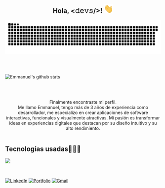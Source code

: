 <div align="center">
<h2> Hola, <𝚍𝚎𝚟𝚜/>! <img src="https://github.com/ABSphreak/ABSphreak/blob/master/gifs/Hi.gif" width="30px"></h2>
</div>
  <div align="center">
    
  ![snake gif](https://github.com/Emmanuellsk8/Emmanuellsk8/blob/output/github-contribution-grid-snake-dark.svg)
</div>
<br><br>

  ![Emmanuel's github stats](https://github-readme-stats.vercel.app/api?username=Emmanuellsk8&show_icons=true&theme=tokyonight)
<!--
  ![Emmanuel's github stats](https://github-readme-stats.vercel.app/api?username=Emmanuellsk8&show_icons=true&theme=tokyonight) |  [![GitHub Streak](https://streak-stats.demolab.com?user=Emmanuellsk8&theme=tokyonight)](https://git.io/streak-stats) |
  | --- | --- |
<!--
 | ![Top Langs](https://github-readme-stats.vercel.app/api/top-langs/?username=emmanuellsk8&theme=tokyonight)  | 
-->

<br>
<br>

<div align="center">
<br>
Finalmente encontraste mi perfil. <br>
Me llamo Emmanuel, tengo más de 3 años de experiencia como desarrollador, me especializo en crear aplicaciones de software interactivas, funcionales y visualmente atractivas. Mi pasión es transformar ideas en experiencias digitales que destacan por su diseño intuitivo y su alto rendimiento.<br>

</div><br>

<h2 >Tecnologías usadas👨🏻‍💻</h2>
<p align="left">
  <a href="https://skillicons.dev">
    <img src="https://skillicons.dev/icons?i=html,css,astro,angular,tailwind,javascript,typescript,nodejs,java,kotlin,mysql,spring,git,github,docker,postman,vscode,idea&perline=12" />
  </a>
</p>
<br>

<a href="https://www.linkedin.com/in/emmanuel-guerra-hoyos-414626279/" target="_blank"><img src="https://img.shields.io/badge/LinkedIn-0077B5?style=for-the-badge&logo=linkedin&logoColor=white" alt="LinkedIn"></a>
<a href="https://portfolio-gamma-vert-39.vercel.app/" target="_blank"><img src="https://img.shields.io/badge/website-000000?style=for-the-badge&logo=About.me&logoColor=white" alt="Portfolio"></a>
<a href="https://mail.google.com/mail/u/0/#inbox?compose=GTvVlcSDbhCNGlrmkLsGBWbtxbjkqLgNrtBrvVQfWjlRGbZqjjXRbBMFZLbgwXdNvhPvfVXFdJZMS" target="_blank"><img src="https://img.shields.io/badge/Gmail-D14836?style=for-the-badge&logo=gmail&logoColor=white" alt="Gmail"></a>

</div>

